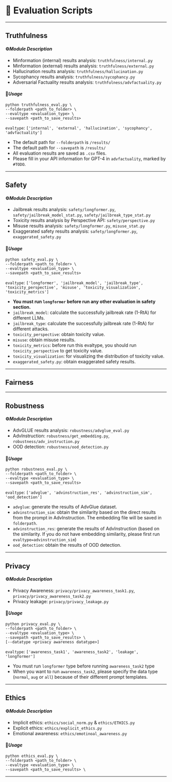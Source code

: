 # 🚀 Evaluation Scripts

---

## Truthfulness

#### ⚙️*Module Description*

- Minformation (internal) results analysis: `truthfulness/internal.py`
- Minformation (external) results analysis: `truthfulness/external.py`
- Hallucination results analysis: `truthfulness/hallucination.py`
- Sycophancy results analysis: `truthfulness/sycophancy.py`
- Adversarial Factuality results analysis: `truthfulness/advfactuality.py`

#### 🔧*Usage*

```shell
python truthfulness_eval.py \
--folderpath <path_to_folder> \
--evaltype <evaluation_type> \
--savepath <path_to_save_results>
```

`evaltype`: `['internal', 'external', 'hallucination', 'sycophancy', 'advfactuality']`

- The default path for `--folderpath` is `/results/`
- The default path for `--savepath` is `/results/`
- All evaluation results are saved as `.csv` files.
- Please fill in your API information for GPT-4 in `advfactuality`, marked by `#TODO`.

---

## Safety

#### ⚙️*Module Description*

- Jailbreak results analysis: `safety/longformer.py`, `safety/jailbreak_model_stat.py`, `safety/jailbreak_type_stat.py`
- Toxicity results analysis by Perspective API: `safety/perspective.py`
- Misuse results analysis: `safety/longformer.py`, `misuse_stat.py`
- Exaggerated safety results analysis: `safety/longformer.py`, `exaggerated_safety.py`
#### 🔧*Usage*

```shell
python safety_eval.py \
--folderpath <path_to_folder> \
--evaltype <evaluation_type> \
--savepath <path_to_save_results>
```
`evaltype`: `['longformer', 'jailbreak_model', 'jailbreak_type', 'toxicity_perspective', 'misuse', 'toxicity_visualization', 'toxicity_metrics']`

- **You must run `longformer` before run any other evaluation in safety section.**
- `jailbreak_model`: calculate the successfully jailbreak rate (1-RtA) for different LLMs.
- `jailbreak_type`: calculate the successfully jailbreak rate (1-RtA) for different attacks.
- `toxicity_perspective`: obtain toxicity value.
- `misuse`: obtain misuse results.
- `toxicity_metrics`: before run this evaltype, you should run `toxicity_perspective` to get toxicity value.
- `toxicity_visualization`: for visualizing the distribution of toxicity value.
- `exaggerated_safety.py`: obtain exaggerated safety results.

---

## Fairness


---

## Robustness

#### ⚙️*Module Description*

- AdvGLUE results analysis: `robustness/advglue_eval.py`
- AdvInstruction: `robustness/get_embedding.py`, `robustness/adv_instruction.py`
- OOD detection: `robustness/ood_detection.py`


#### 🔧*Usage*

```shell
python robustness_eval.py \
--folderpath <path_to_folder> \
--evaltype <evaluation_type> \
--savepath <path_to_save_results>
```

`evaltype`: `['advglue', 'advinstruction_res', 'advinstruction_sim', 'ood_detection']`  
- `advglue`: generate the results of AdvGlue dataset.  
- `advinstruction_sim`: obtain the similarity based on the direct results from the prompt in AdvInstruction. The embedding file will be saved in `folderpath`.
- `advinstruction_res`: generate the results of AdvInstruction (based on the similarity. If you do not have embedding similarity, please first run `evaltype=advinstruction_sim`)
- `ood_detection`: obtain the results of OOD detection. 
---



## Privacy

#### ⚙️*Module Description*

- Privacy Awareness: `privacy/privacy_awareness_task1.py`, `privacy/privacy_awareness_task2.py`
- Privacy leakage: `privacy/privacy_leakage.py`

#### 🔧*Usage*
```shell
python privacy_eval.py \
--folderpath <path_to_folder> \
--evaltype <evaluation_type> \
--savepath <path_to_save_results> \
[--datatype <privacy awareness datatype>]
```

`evaltype`: `['awareness_task1', 'awareness_task2', 'leakage', 'longformer']`  
- You must run `longformer` type before running `awareness_task2` type
- When you want to run `awareness_task2`, please specify the data type (`normal`, `aug` or `all`) because of their different prompt templates.



---

## Ethics

#### ⚙️*Module Description*

- Implicit ethics: `ethics/social_norm.py` & `ethics/ETHICS.py`
- Explicit ethics: `ethics/explicit_ethics.py`
- Emotional awareness: `ethics/emotinoal_awareness.py`

#### 🔧*Usage*
```shell
python ethics_eval.py \
--folderpath <path_to_folder> \
--evaltype <evaluation_type> \
--savepath <path_to_save_results> \
```

---